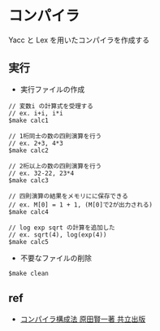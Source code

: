 # コンパイラ
Yacc と Lex を用いたコンパイラを作成する
## 実行
- 実行ファイルの作成
```
// 変数i の計算式を受理する
// ex. i+i, i*i
$make calc1

// 1桁同士の数の四則演算を行う
// ex. 2+3, 4*3
$make calc2

// 2桁以上の数の四則演算を行う
// ex. 32-22, 23*4
$make calc3 

// 四則演算の結果をメモリにに保存できる
// ex. M[0] = 1 + 1, (M[0]で2が出力される)
$make calc4 

// log exp sqrt の計算を追加した
// ex. sqrt(4), log(exp(4))
$make calc5
```

- 不要なファイルの削除
```
$make clean
```

## ref
- [コンパイラ構成法 原田賢一著 共立出版](https://www.amazon.co.jp/%E3%82%B3%E3%83%B3%E3%83%91%E3%82%A4%E3%83%A9%E6%A7%8B%E6%88%90%E6%B3%95-%E5%8E%9F%E7%94%B0-%E8%B3%A2%E4%B8%80/dp/4320029224/ref=asc_df_4320029224/?tag=jpgo-22&linkCode=df0&hvadid=295719984664&hvpos=&hvnetw=g&hvrand=4146022006975487855&hvpone=&hvptwo=&hvqmt=&hvdev=c&hvdvcmdl=&hvlocint=&hvlocphy=1009701&hvtargid=pla-539930253820&psc=1&th=1&psc=1)